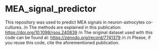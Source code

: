 # MEA_signal_predictor

This repository was used to predict MEA signals in neuron-astrocytes co-cultures. /n
The methods are explained in this publication: https://doi.org/10.1098/rsos.240839 /n
The original dataset used with this code can be found at: https://zenodo.org/record/7741379 /n
/n
Please, if you reuse this code, cite the aforementioned publication.
